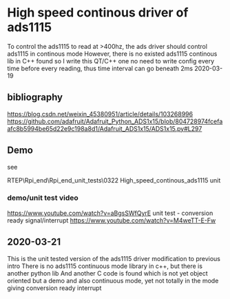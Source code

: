# High speed continous driver of ads1115

To control the ads1115 to read at >400hz, the ads driver should control ads1115 in continous mode
However, there is no existed ads1115 continous lib in C++ found so I write this QT/C++ one 
no need to write config every time before every reading, thus time interval can go beneath 2ms 
2020-03-19

## bibliography
https://blog.csdn.net/weixin_45380951/article/details/103268996
https://github.com/adafruit/Adafruit_Python_ADS1x15/blob/804728974fcefaafc8b5994be65d22e9c198a8d1/Adafruit_ADS1x15/ADS1x15.py#L297

## Demo
see

 RTEP\Rpi_end\Rpi_end_unit_tests\0322 High_speed_continous_ads1115 unit
### demo/unit test video
https://www.youtube.com/watch?v=aBgsSWfQyrE
unit test - conversion ready signal/interrupt
https://www.youtube.com/watch?v=M4weTT-E-Fw

## 2020-03-21
This is the unit tested version of the ads1115 driver
modification to previous intro
        There is no ads1115 continuous mode library in c++, but there is another python lib
        And another C code is found which is not yet object oriented but a demo and also continuous mode, yet not totally in the mode giving conversion ready interrupt
